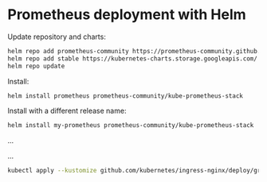 # Prometheus deployment with Helm

Update repository and charts:

```bash
helm repo add prometheus-community https://prometheus-community.github.io/helm-charts
helm repo add stable https://kubernetes-charts.storage.googleapis.com/
helm repo update
```

Install:

```bash
helm install prometheus prometheus-community/kube-prometheus-stack
```

Install with a different release name:

```bash
helm install my-prometheus prometheus-community/kube-prometheus-stack
```

...

...

```bash
kubectl apply --kustomize github.com/kubernetes/ingress-nginx/deploy/grafana/
```

